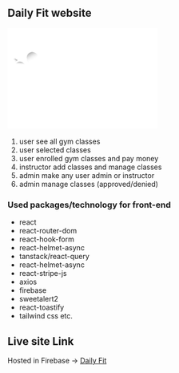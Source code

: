 ## Daily Fit website ##
<img src="/public/white-1.svg" alt="Daily Fit" width="300" height="200">

1. user see all gym classes
2. user selected classes <br>
3. user enrolled gym classes and pay money <br>
4. instructor add classes and manage classes <br>
5. admin make any user admin or instructor <br>
6. admin manage classes (approved/denied) 

### Used packages/technology for front-end ###
* react
* react-router-dom
* react-hook-form
* react-helmet-async
* tanstack/react-query
* react-helmet-async
* react-stripe-js
* axios
* firebase
* sweetalert2
* react-toastify
* tailwind css etc.

## Live site Link 
Hosted in Firebase -> [Daily Fit](https://daily-fit-d36ee.web.app/)